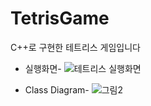 # TetrisGame
C++로 구현한 테트리스 게임입니다

- 실행화면-
![테트리스 실행화면](https://user-images.githubusercontent.com/33507553/62834188-df9f2f80-bc83-11e9-88c6-6ed1d4bfef08.PNG)

- Class Diagram-
![그림2](https://user-images.githubusercontent.com/33507553/62834111-e2e5eb80-bc82-11e9-8b40-005df2b4f403.png)
